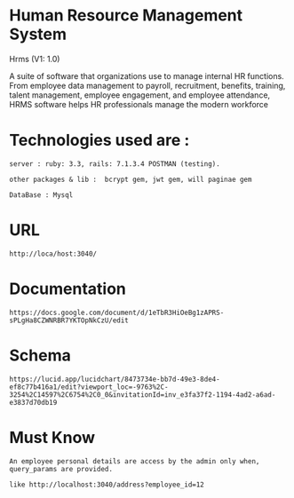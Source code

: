 
# Human Resource Management System

Hrms (V1: 1.0)

A suite of software that organizations use to manage internal HR functions. From employee data management to payroll, recruitment, benefits, training, talent management, employee engagement, and employee attendance, HRMS software helps HR professionals manage the modern workforce


# Technologies used are :

```
server : ruby: 3.3, rails: 7.1.3.4 POSTMAN (testing).

other packages & lib :  bcrypt gem, jwt gem, will paginae gem

DataBase : Mysql
```


# URL
```
http://loca/host:3040/
```


# Documentation
```
https://docs.google.com/document/d/1eTbR3HiOeBg1zAPRS-sPLgHa8CZWNRBR7YKTOpNkCzU/edit
```

# Schema
```
https://lucid.app/lucidchart/8473734e-bb7d-49e3-8de4-ef8c77b416a1/edit?viewport_loc=-9763%2C-3254%2C14597%2C6754%2C0_0&invitationId=inv_e3fa37f2-1194-4ad2-a6ad-e3837d70db19
```


# Must Know 

```
An employee personal details are access by the admin only when, query_params are provided.

like http://localhost:3040/address?employee_id=12
```

